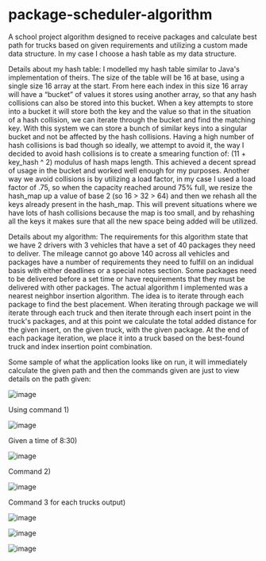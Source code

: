 # package-scheduler-algorithm
A school project algorithm designed to receive packages and calculate best path for trucks based on given requirements and utilizing a custom made data structure. In my case I choose a hash table as my data structure.

Details about my hash table:
I modelled my hash table similar to Java's implementation of theirs. The size of the table will be 16 at base, using a single size 16 array at the start. From here each index in this size 16 array will have a “bucket” of values it stores using another array, so that any hash collisions can also be stored into this bucket. When a key attempts to store into a bucket it will store both the key and the value so that in the situation of a hash collision, we can iterate through the bucket and find the matching key. With this system we can store a bunch of similar keys into a singular bucket and not be affected by the hash collisions. Having a high number of hash collisions is bad though so ideally, we attempt to avoid it, the way I decided to avoid hash collisions is to create a smearing function of: (11 + key_hash ^ 2) modulus of hash maps length. This achieved a decent spread of usage in the bucket and worked well enough for my purposes.  Another way we avoid collisions is by utilizing a load factor, in my case I used a load factor of .75, so when the capacity reached around 75% full, we resize the hash_map up a value of base 2 (so 16 > 32 > 64) and then we rehash all the keys already present in the hash_map. This will prevent situations where we have lots of hash collisions because the map is too small, and by rehashing all the keys it makes sure that all the new space being added will be utilized.

Details about my algorithm:
The requirements for this algorithm state that we have 2 drivers with 3 vehicles that have a set of  40 packages they need to deliver. The mileage cannot go above 140 across all vehicles and packages have a number of requirements they need to fulfill on an indidual basis with either deadlines or a special notes section.
Some packages need to be delivered before a set time or have requirements that they must be delivered with other packages. The actual algorithm I implemented was a nearest neighbor insertion algorithm. The idea is to iterate through each package to find the best placement. When iterating through package we will iterate through each truck and then iterate through each insert point in the truck's packages, and at this point we calculate the total added distance for the given insert, on the given truck, with the given package. At the end of each package iteration, we place it into a truck based on the best-found truck and index insertion point combination.

Some sample of what the application looks like on run, it will immediately calculate the given path and then the commands given are just to view details on the path given:

![image](https://github.com/lane-fuerstenberg/package-scheduler-algorithm/assets/45408948/12528245-9060-4937-afbb-20eeb8f9fa09)

Using command 1)

![image](https://github.com/lane-fuerstenberg/package-scheduler-algorithm/assets/45408948/72415c9f-5c23-43ec-8459-c88d541c5f5f)

Given a time of 8:30)

![image](https://github.com/lane-fuerstenberg/package-scheduler-algorithm/assets/45408948/0871a8af-b59c-4b54-bd55-582f025298e6)

Command 2)

![image](https://github.com/lane-fuerstenberg/package-scheduler-algorithm/assets/45408948/9f76c65e-3369-4ef9-bcb5-47db8dcde6a5)

Command 3 for each trucks output)

![image](https://github.com/lane-fuerstenberg/package-scheduler-algorithm/assets/45408948/07b28b41-c086-4569-ad28-6c2a64681922)

![image](https://github.com/lane-fuerstenberg/package-scheduler-algorithm/assets/45408948/4e29161f-0c7f-47cf-8fd8-79b9fe400182)

![image](https://github.com/lane-fuerstenberg/package-scheduler-algorithm/assets/45408948/494f160f-04cd-4cb7-8aea-bf5964182a9c)



